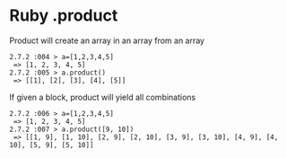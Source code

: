 # Ruby .product

Product will create an array in an array from an array

```
2.7.2 :004 > a=[1,2,3,4,5]
 => [1, 2, 3, 4, 5]
2.7.2 :005 > a.product()
 => [[1], [2], [3], [4], [5]]
```

If given a block, product will yield all combinations

```
2.7.2 :006 > a=[1,2,3,4,5]
 => [1, 2, 3, 4, 5]
2.7.2 :007 > a.product([9, 10])
 => [[1, 9], [1, 10], [2, 9], [2, 10], [3, 9], [3, 10], [4, 9], [4, 10], [5, 9], [5, 10]]
```
